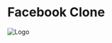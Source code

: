 
# Facebook Clone 





![Logo](https://res.cloudinary.com/paradise-beta/image/upload/v1657984022/Screenshot_1_lwqqy9.png)

